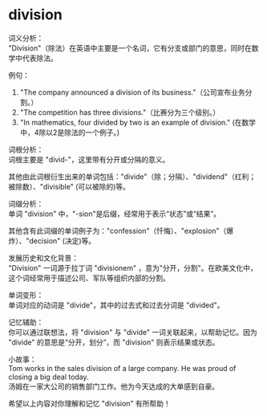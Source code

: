 # division

词义分析：  
"Division"（除法）在英语中主要是一个名词，它有分支或部门的意思，同时在数学中代表除法。

  

例句：

  

1.  "The company announced a division of its business."（公司宣布业务分割。）
2.  "The competition has three divisions."（比赛分为三个级别。）
3.  "In mathematics, four divided by two is an example of division." (在数学中，4除以2是除法的一个例子。)

  

词根分析：  
词根主要是 "divid-"，这里带有分开或分隔的意义。

  

其他由此词根衍生出来的单词包括："divide"（除；分隔）、"dividend"（红利；被除数）、"divisible" (可以被除的)等。

  

词缀分析：  
单词 "division" 中，"-sion"是后缀，经常用于表示“状态”或“结果”。

  

其他含有此词缀的单词例子为："confession"（忏悔）、"explosion"（爆炸）、"decision" (决定)等。

  

发展历史和文化背景：  
"Division" 一词源于拉丁词 "divisionem" ，意为"分开，分割"。在欧美文化中，这个词经常用于描述公司、军队等组织内部的分割。

  

单词变形：  
单词对应的动词是 "divide"，其中的过去式和过去分词是 "divided"。

  

记忆辅助：  
你可以通过联想法，将 "division" 与 "divide" 一词关联起来，以帮助记忆。因为 "divide" 的意思是“分开，划分”，而 "division" 则表示结果或状态。

  

小故事：  
Tom works in the sales division of a large company. He was proud of closing a big deal today.  
汤姆在一家大公司的销售部门工作。他为今天达成的大单感到自豪。

  

希望以上内容对你理解和记忆 "division" 有所帮助！
